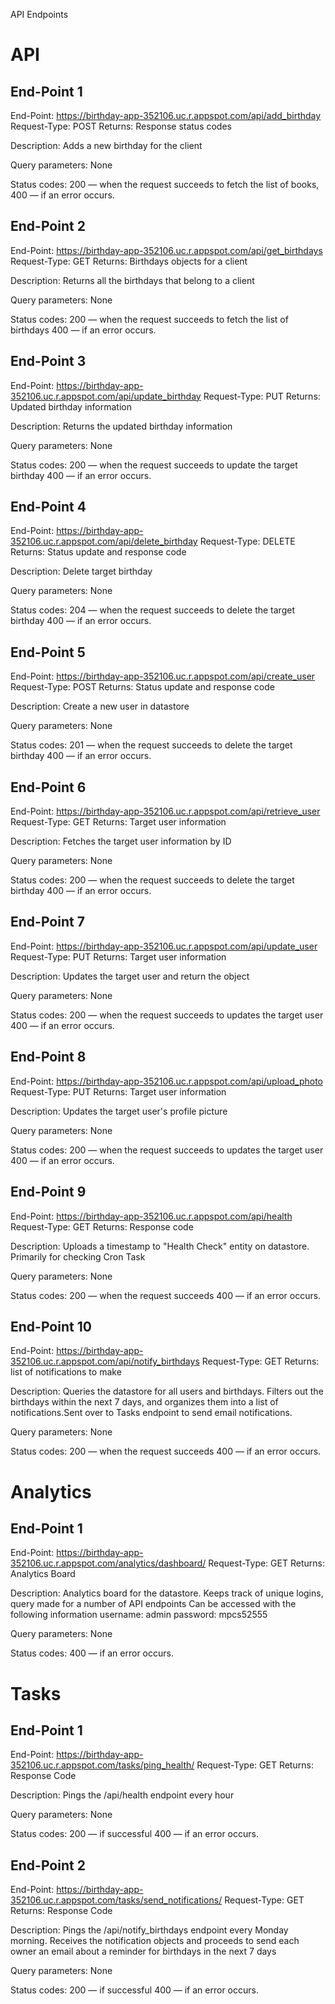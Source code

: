 API Endpoints

# API
## End-Point 1
End-Point: https://birthday-app-352106.uc.r.appspot.com/api/add_birthday
Request-Type: POST
Returns: Response status codes

Description:
    Adds a new birthday for the client

Query parameters:
    None

Status codes:
    200 — when the request succeeds to fetch the list of books,
    400 — if an error occurs.

## End-Point 2

End-Point: https://birthday-app-352106.uc.r.appspot.com/api/get_birthdays
Request-Type: GET
Returns: Birthdays objects for a client

Description:
    Returns all the birthdays that belong to a client

Query parameters:
    None

Status codes:
    200 — when the request succeeds to fetch the list of birthdays
    400 — if an error occurs.

## End-Point 3

End-Point: https://birthday-app-352106.uc.r.appspot.com/api/update_birthday
Request-Type: PUT
Returns: Updated birthday information

Description:
    Returns the updated birthday information 

Query parameters:
    None

Status codes:
    200 — when the request succeeds to update the target birthday 
    400 — if an error occurs.

## End-Point 4

End-Point: https://birthday-app-352106.uc.r.appspot.com/api/delete_birthday
Request-Type: DELETE
Returns: Status update and response code

Description:
    Delete target birthday

Query parameters:
    None

Status codes:
    204 — when the request succeeds to delete the target birthday 
    400 — if an error occurs.    

## End-Point 5

End-Point: https://birthday-app-352106.uc.r.appspot.com/api/create_user
Request-Type: POST
Returns: Status update and response code

Description:
    Create a new user in datastore

Query parameters:
    None

Status codes:
    201 — when the request succeeds to delete the target birthday 
    400 — if an error occurs.    
    
## End-Point 6

End-Point: https://birthday-app-352106.uc.r.appspot.com/api/retrieve_user
Request-Type: GET
Returns: Target user information

Description:
    Fetches the target user information by ID

Query parameters:
    None

Status codes:
    200 — when the request succeeds to delete the target birthday 
    400 — if an error occurs.    
    

## End-Point 7

End-Point: https://birthday-app-352106.uc.r.appspot.com/api/update_user
Request-Type: PUT
Returns: Target user information

Description:
    Updates the target user and return the object

Query parameters:
    None

Status codes:
    200 — when the request succeeds to updates the target user 
    400 — if an error occurs.   
    
## End-Point 8

End-Point: https://birthday-app-352106.uc.r.appspot.com/api/upload_photo
Request-Type: PUT
Returns: Target user information

Description:
    Updates the target user's profile picture 

Query parameters:
    None

Status codes:
    200 — when the request succeeds to updates the target user 
    400 — if an error occurs. 

## End-Point 9

End-Point: https://birthday-app-352106.uc.r.appspot.com/api/health
Request-Type: GET
Returns: Response code

Description:
    Uploads a timestamp to "Health Check" entity on datastore. Primarily for checking Cron Task

Query parameters:
    None

Status codes:
    200 — when the request succeeds
    400 — if an error occurs. 

## End-Point 10

End-Point: https://birthday-app-352106.uc.r.appspot.com/api/notify_birthdays
Request-Type: GET
Returns: list of notifications to make

Description:
    Queries the datastore for all users and birthdays. Filters out the birthdays within the next 7 days, and organizes them into a list of notifications.Sent over to Tasks endpoint to send email notifications.

Query parameters:
    None

Status codes:
    200 — when the request succeeds 
    400 — if an error occurs. 


# Analytics
## End-Point 1

End-Point: https://birthday-app-352106.uc.r.appspot.com/analytics/dashboard/
Request-Type: GET
Returns: Analytics Board

Description:
    Analytics board for the datastore. 
    Keeps track of unique logins, query made for a number of API endpoints 
    Can be accessed with the following information 
    username: admin   password: mpcs52555

Query parameters:
    None

Status codes:
    400 — if an error occurs. 


# Tasks

## End-Point 1

End-Point: https://birthday-app-352106.uc.r.appspot.com/tasks/ping_health/
Request-Type: GET
Returns: Response Code

Description:
    Pings the /api/health endpoint every hour

Query parameters:
    None

Status codes:
    200 — if successful
    400 — if an error occurs. 

## End-Point 2

End-Point: https://birthday-app-352106.uc.r.appspot.com/tasks/send_notifications/
Request-Type: GET
Returns: Response Code

Description:
    Pings the /api/notify_birthdays endpoint every Monday morning. Receives the notification objects and proceeds to send each owner an email about a reminder for birthdays in the next 7 days

Query parameters:
    None

Status codes:
    200 — if successful
    400 — if an error occurs. 
